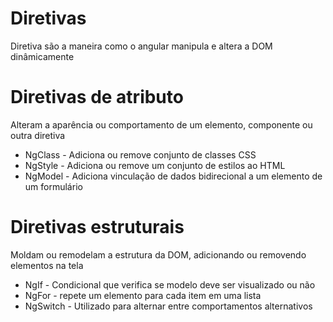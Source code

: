 # Diretivas
Diretiva são a maneira como o angular manipula e altera a DOM dinâmicamente

# Diretivas de atributo
Alteram a aparência ou comportamento de um elemento, componente ou outra diretiva

- NgClass - Adiciona ou remove conjunto de classes CSS
- NgStyle - Adiciona ou remove um conjunto de estilos ao HTML
- NgModel - Adiciona vinculação de dados bidirecional a um elemento
de um formulário

# Diretivas estruturais
Moldam ou remodelam a estrutura da DOM, adicionando ou removendo elementos na tela

- NgIf - Condicional que verifica se modelo deve ser visualizado ou não
- NgFor - repete um elemento para cada item em uma lista
- NgSwitch - Utilizado para alternar entre comportamentos alternativos